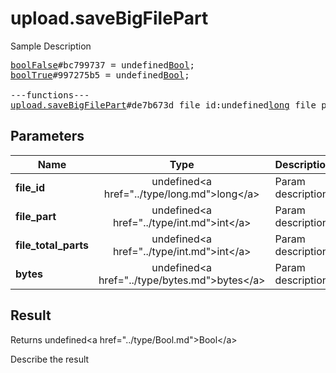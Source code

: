 # upload.saveBigFilePart

Sample Description

<pre>
<a href="../constructor/boolFalse">boolFalse</a>#bc799737 = undefined<a href="../type/Bool.md">Bool</a>;
<a href="../constructor/boolTrue">boolTrue</a>#997275b5 = undefined<a href="../type/Bool.md">Bool</a>;

---functions---
<a href="../method/upload.saveBigFilePart.md">upload.saveBigFilePart</a>#de7b673d file_id:undefined<a href="../type/long.md">long</a> file_part:undefined<a href="../type/int.md">int</a> file_total_parts:undefined<a href="../type/int.md">int</a> bytes:undefined<a href="../type/bytes.md">bytes</a> = undefined<a href="../type/Bool.md">Bool</a>;
</pre>

## Parameters

| Name | Type | Description |
|------|:----:|-------------|
| **file_id** | undefined&lt;a href=&#34;../type/long.md&#34;&gt;long&lt;/a&gt; | Param description |
| **file_part** | undefined&lt;a href=&#34;../type/int.md&#34;&gt;int&lt;/a&gt; | Param description |
| **file_total_parts** | undefined&lt;a href=&#34;../type/int.md&#34;&gt;int&lt;/a&gt; | Param description |
| **bytes** | undefined&lt;a href=&#34;../type/bytes.md&#34;&gt;bytes&lt;/a&gt; | Param description |

## Result

Returns undefined&lt;a href=&#34;../type/Bool.md&#34;&gt;Bool&lt;/a&gt;

Describe the result

